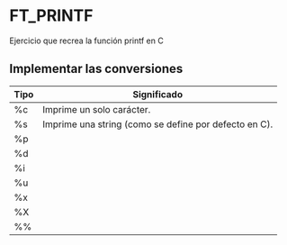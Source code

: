 # FT_PRINTF
Ejercicio que recrea la función printf en C
## Implementar las conversiones
|Tipo|Significado|
|----|-----------|
|%c|Imprime un solo carácter.|
|%s|Imprime una string (como se define por defecto en C).|
|%p||
|%d||
|%i||
|%u||
|%x||
|%X||
|%%||
